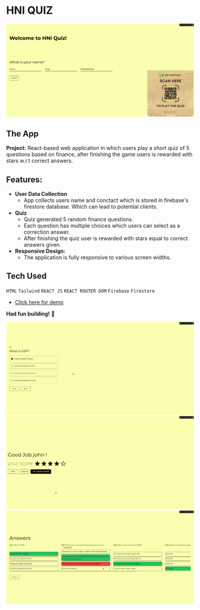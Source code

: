 # HNI QUIZ

![Screenshot of App](./src/assets/hni_screenshot_1.png)

## The App

**Project:** React-based web application in which users play a short quiz of 5 questions based on finance, after finishing the game users is rewarded with stars w.r.t correct answers.

## Features:

-   **User Data Collection**
    -   App collects users name and conctact which is stored in firebase's firestore database. Which can lead to potential clients.
-   **Quiz**
    -   Quiz generated 5 random finance questions.
    -   Each question has multiple choices which users can select as a correction answer.
    -   After finishing the quiz user is rewarded with stars equal to correct answers given.
-   **Responsive Design:**
    -   The application is fully responsive to various screen widths.

## Tech Used

`HTML`
`Tailwind`
`REACT JS`
`REACT ROUTER DOM`
`Firebase`
`Firestore`

-   <a href="https://hni-quiz-git-personalusers-abhay-s-projects-389be7f0.vercel.app/" target="_blank">Click here for demo</a>

**Had fun building!** 🚀

![Screenshot of App](./src/assets/hni_screenshot_2.png)
![Screenshot of App](./src/assets/hni_screenshot_3.png)
![Screenshot of App](./src/assets/hni_screenshot_4.png)
